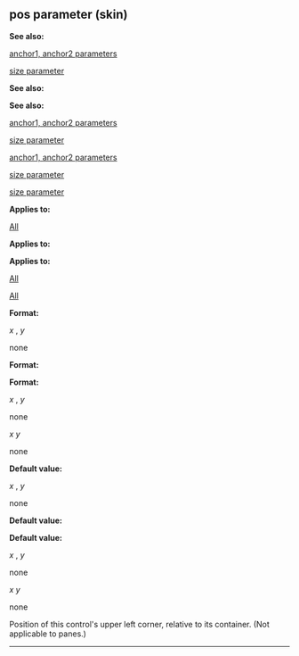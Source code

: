 

 pos parameter (skin)
----------------------




**See also:** 


[anchor1, anchor2 parameters](#/{skin}/param/anchor) 

[size parameter](#/{skin}/param/size) 




**See also:** 

**See also:**

[anchor1, anchor2 parameters](#/{skin}/param/anchor) 

[size parameter](#/{skin}/param/size) 


[anchor1, anchor2 parameters](#/{skin}/param/anchor)

[size parameter](#/{skin}/param/size) 

[size parameter](#/{skin}/param/size)


**Applies to:** 


[All](#/{skin}/control) 



**Applies to:** 

**Applies to:**

[All](#/{skin}/control) 

[All](#/{skin}/control)


**Format:** 


*x* 
 ,
 *y* 

 none
 



**Format:** 

**Format:**

*x* 
 ,
 *y* 

 none
 

*x*
*y*

 none



**Default value:** 


*x* 
 ,
 *y* 

 none
 



**Default value:** 

**Default value:**

*x* 
 ,
 *y* 

 none
 

*x*
*y*

 none


 Position of this control's upper left corner, relative to its container. (Not applicable to panes.)





---


